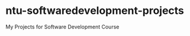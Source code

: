 # ntu-softwaredevelopment-projects

My Projects for Software Development Course

<!-- /*Create a 10 questions quiz app with javascript answers
1. Quiz will include a quiestions that will be hidden and once the start button is clicked the quiz will start.

2. In the quiz there will be a question and 4 answers and only 1 is the correct answer. When user pick the answer, if the answer is correct, button will show green. If the answer is wrong it will show red.

3. Question page will change when the question has been answered.

4. A score card will tell the user what they have scored at the end of the quiz. -->
